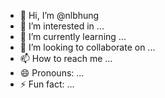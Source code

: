 - 👋 Hi, I’m @nlbhung
- 👀 I’m interested in ...
- 🌱 I’m currently learning ...
- 💞️ I’m looking to collaborate on ...
- 📫 How to reach me ...
- 😄 Pronouns: ...
- ⚡ Fun fact: ...

<!---
nlbhung/nlbhung is a ✨ special ✨ repository because its `README.md` (this file) appears on your GitHub profile.
You can click the Preview link to take a look at your changes.
--->
